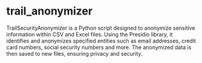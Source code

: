 # trail_anonymizer
TrailSecurityAnonymizer is a Python script designed to anonymize sensitive information within CSV and Excel files. Using the Presidio library, it identifies and anonymizes specified entities such as email addresses, credit card numbers, social security numbers and more. The anonymized data is then saved to new files, ensuring privacy and security.
